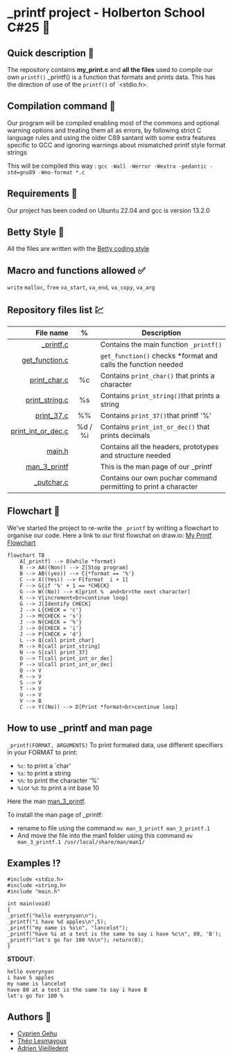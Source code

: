 # \_printf project - Holberton School C#25 :horse_racing:

## Quick description :pushpin:

The repository contains **my_print.c** and **all the files** used to compile our own `printf()`
\_printf() is a function that formats and prints data. This has the direction of use of the `printf()` of `<stdio.h>.


## Compilation command :pencil:

Our program will be compiled enabling most of the commons and optional warning options and treating them all as errors, by following strict C language rules and using the older C89 santard with some extra features specific to GCC and ignoring warnings about mismatched printf style format strings

This will be compiled this way :
``gcc -Wall -Werror -Wextra -pedantic -std=gnu89 -Wno-format *.c``


## Requirements :wine_glass:

Our project has been coded on Ubuntu 22.04 and gcc is version 13.2.0

## Betty Style :no_entry_sign:

All the files are written with the [Betty coding style](https://www.holbertonschool.fr/post/quest-ce-que-la-regle-betty-dans-le-langage-de-programmation-c)

## Macro and functions allowed :white_check_mark:
`write`
`malloc`, `free`
`va_start`, `va_end`, `va_copy`, `va_arg`

## Repository files list :chart:

| File name          | % | Description                                                                  |
| -----------------: | :--: | ---------------------------------------------------------------------------- |
| [_printf.c](https://github.com/Cyprien-GEHU/holbertonschool-printf/blob/main/_printf.c)          |      | Contains the main function `_printf()`                                       |
| [get_function.c](https://github.com/Cyprien-GEHU/holbertonschool-printf/blob/main/get_functions.c)     |      | `get_function()` checks \*format and calls the function needed |
| [print_char.c](https://github.com/Cyprien-GEHU/holbertonschool-printf/blob/main/print_char.c)       | %c |  Contains `print_char()` that prints a character                   |
| [print_string.c](https://github.com/Cyprien-GEHU/holbertonschool-printf/blob/main/print_string.c)     | %s | Contains `print_string()`that prints a string                     |
| [print_37.c](https://github.com/Cyprien-GEHU/holbertonschool-printf/blob/main/print_37.c)         | %% | Contains `print_37()`that printf '%'                              |
| [print_int_or_dec.c](https://github.com/Cyprien-GEHU/holbertonschool-printf/blob/main/print_int_or_dec.c) | %d / %i |  Contains `print_int_or_dec()` that prints decimals |
| [main.h](https://github.com/Cyprien-GEHU/holbertonschool-printf/blob/main/main.h)             |      | Contains all the headers, prototypes and structure needed                    |
| [man_3_printf](https://github.com/Cyprien-GEHU/holbertonschool-printf/blob/main/man_3_printf)       |      | This is the man page of our _printf                                          |
| [_putchar.c](https://github.com/Cyprien-GEHU/holbertonschool-printf/blob/main/_putchar.c)         |      | Contains our own puchar command permitting to print a character              |

## Flowchart :symbols:
We've started the project to re-write the `_printf` by writting a flowchart to organise our code.
Here a link to our first flowchat on draw.io: [My Printf Flowchart](https://i.ibb.co/b795Py1/Copie-de-my-printf-flowchart-drawio.png)

```mermaid
flowchart TB
    A[_printf] --> B(while *format)
    B --> AA((Non)) --> Z[Stop program]
    B --> AB((yes)) --> C{*format == '%'}
    C --> X((Yes)) --> F[format  i + 1]
    F --> G{if '%' + 1 == *CHECK}
    G --> W((No)) --> K[print %  and<br>the next character]
    K --> V[increment<br>continue loop]
    G --> J[Identify CHECK]
    J --> L{CHECK = 'c'}
    J --> M{CHECK = 's'}
    J --> N{CHECK = '%'}
    J --> O{CHECK = 'i'}
    J --> P{CHECK = 'd'}
    L --> Q[call print_char]
    M --> R[call print_string]
    N --> S[call print_37]
    O --> T[call print_int_or_dec]
    P --> U[call print_int_or_dec]
    Q --> V
    R --> V
    S --> V
    T --> V
    U --> V
    V --> B
    C --> Y((No)) --> D[Print *format<br>continue loop]
```

## How to use \_printf and man page

`
_printf(FORMAT, ARGUMENTS)
`
To print formated data, use different specifiers in your FORMAT to print:

 - `%c`: to print a `char'
 - `%s`: to print a string
 - `%%`: to print the character '%'
 - `%i`or `%d`: to print a int base 10


Here the man [man_3_printf](https://github.com/Cyprien-GEHU/holbertonschool-printf/blob/main/man_3_printf).

To install the man page of \_printf:

 - rename to file using the command `mv man_3_printf man_3_printf.1`
 - And move the file into the man1 folder using this command  `mv man_3_printf.1 /usr/local/share/man/man1/`


## Examples :interrobang:

```
#include <stdio.h>
#include <string.h>
#include "main.h"

int main(void)
{
_printf("hello everynyan\n");
_printf("i have %d apples\n",5);
_printf("my name is %s\n", "lancelot");
_printf("have %i at a test is the same to say i have %c\n", 80, 'B');
_printf("let's go for 100 %%\n"); return(0);
}
```
**STDOUT**:
```
hello everynyan
i have 5 apples
my name is lancelot
have 80 at a test is the same to say i have B
let's go for 100 %
```

## Authors :underage:
- [Cyprien Gehu](https://github.com/Cyprien-GEHU/)
- [Théo Lesmayoux](https://github.com/LQK-MAKER/)
- [Adrien Vieilledent](https://github.com/vlldnt/)

